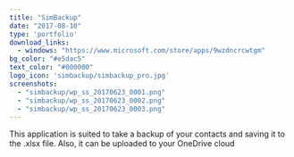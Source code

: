 ```yaml
---
title: "SimBackup"
date: "2017-08-10"
type: 'portfolio'
download_links:
  - windows: "https://www.microsoft.com/store/apps/9wzdncrcwtgm"
bg_color: "#e5dac5"
text_color: "#000000"
logo_icon: 'simbackup/simbackup_pro.jpg'
screenshots:
  - "simbackup/wp_ss_20170623_0001.png"
  - "simbackup/wp_ss_20170623_0002.png"
  - "simbackup/wp_ss_20170623_0003.png"
---
```


This application is suited to take a backup of your contacts and saving it to the .xlsx file. Also, it can be uploaded to your OneDrive cloud
